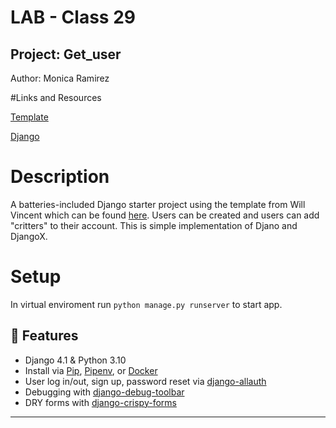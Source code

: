 # LAB - Class 29
## Project: Get_user
Author: Monica Ramirez

#Links and Resources

[Template](https://github.com/wsvincent/djangox)

[Django](https://docs.djangoproject.com/en/4.1/)

# Description 
A batteries-included Django starter project using  the template from Will Vincent which can be found [here](https://github.com/wsvincent/djangox). Users can be created and users can add "critters" to their account. This is simple implementation of Djano and DjangoX. 

# Setup
In virtual enviroment run `python manage.py runserver` to start app. 

 
## 🚀 Features

- Django 4.1 & Python 3.10
- Install via [Pip](https://pypi.org/project/pip/), [Pipenv](https://pypi.org/project/pipenv/), or [Docker](https://www.docker.com/)
- User log in/out, sign up, password reset via [django-allauth](https://github.com/pennersr/django-allauth)
- Debugging with [django-debug-toolbar](https://github.com/jazzband/django-debug-toolbar)
- DRY forms with [django-crispy-forms](https://github.com/django-crispy-forms/django-crispy-forms)

----

